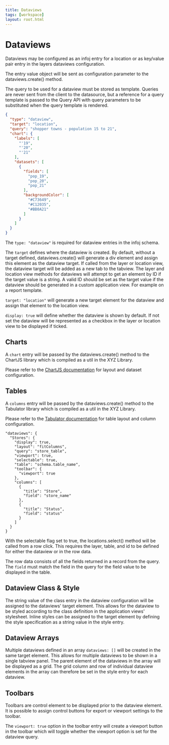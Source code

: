 ```yaml
---
title: Dataviews
tags: [workspace]
layout: root.html
---
```


# Dataviews

Dataviews may be configured as an infoj entry for a location or as key/value pair entry in the layers dataviews configuration.

The entry value object will be sent as configuration parameter to the dataviews.create() method.

The query to be used for a dataview must be stored as template. Queries are never sent from the client to the datasource, but a reference for a query template is passed to the Query API with query parameters to be substituted when the query template is rendered.

```json
{
  "type": "dataview",
  "target": "location",
  "query": "shopper towns - population 15 to 21",
  "chart": {
    "labels": [
      "'19",
      "'20",
      "'21"
    ],
    "datasets": [
      {
        "fields": [
          "pop_19",
          "pop_20",
          "pop_21"
        ],
        "backgroundColor": [
          "#C73649",
          "#C12035",
          "#BB0A21"
        ]
      }
    ]
  }
}
```

The `type: "dataview"` is required for dataview entries in the infoj schema.

The `target` defines where the dataview is created. By default, without a target defined, dataviews.create() will generate a div element and assign this element as the dataview target. If called from the layer or location view, the dataview target will be added as a new tab to the tabview. The layer and location view methods for dataviews will attempt to get an element by ID if the target value is a string. A valid ID should be set as the target value if the dataview should be generated in a custom application view. For example on a report template.

`target: "location"` will generate a new target element for the dataview and assign that element to the location view.

`display: true` will define whether the dataview is shown by default. If not set the dataview will be represented as a checkbox in the layer or location view to be displayed if ticked.

## Charts

A `chart` entry will be passed by the dataviews.create() method to the ChartJS library which is compiled as a util in the XYZ Library.

Please refer to the [ChartJS documentation](https://www.chartjs.org/docs/latest/) for layout and dataset configuration.

## Tables

A `columns` entry will be passed by the dataviews.create() method to the Tabulator library which is compiled as a util in the XYZ Library.

Please refer to the [Tabulator documentation](http://tabulator.info/docs/4.6) for table layout and column configuration.

```
"dataviews": {
  "Stores": {
    "display": true,
    "layout": "fitColumns",
    "query": "store_table",
    "viewport": true,
    "selectable": true,
    "table": "schema.table_name",
    "toolbar": {
      "viewport": true
    },
    "columns": [
      {
        "title": "Store",
        "field": "store_name"
      },
      {
        "title": "Status",
        "field": "status"
      }
    ]
  }
}
```

With the selectable flag set to true, the locations.select() method will be called from a row click. This requires the layer, table, and id to be defined for either the dataview or in the row data.

The row data consists of all the fields returned in a record from the query. The `field` must match the field in the query for the field value to be displayed in the table.

## Dataview Class & Style

The string value of the class entry in the dataview configuration will be assigned to the dataviews' target element. This allows for the dataview to be styled according to the class definition in the application views' stylesheet. Inline styles can be assigned to the target element by defining the style specification as a string value in the style entry.

## Dataview Arrays

Multiple dataviews defined in an array `dataviews: []` will be created in the same target element. This allows for multiple dataviews to be shown in a single tabview panel. The parent element of the dataviews in the array will be displayed as a grid. The grid column and row of individual dataview elements in the array can therefore be set in the style entry for each dataview.

## Toolbars

Toolbars are control element to be displayed prior to the dataview element. It is possible to assign control buttons for export or viewport settings to the toolbar.

The `viewport: true` option in the toolbar entry will create a viewport button in the toolbar which will toggle whether the viewport option is set for the dataview query.